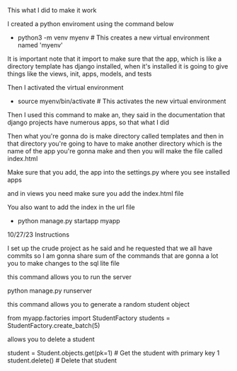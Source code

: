 This what I did to make it work



I created a python enviroment using the command below 

- python3 -m venv myenv  # This creates a new virtual environment named 'myenv'

It is important note that it import to make sure that the app, which is like a directory template has django installed, when it's installed it is going to give things like the views, init, apps, models, and tests 

Then I activated the virtual environment
- source myenv/bin/activate  # This activates the new virtual environment

Then I used this command to make an, they said in the documentation that django projects have numerous apps, so that what I did 

Then what you're gonna do is make directory called templates and then in that directory you're going to have to make another directory which is the name of the app you're gonna make and then you will make the file called index.html

Make sure that you add, the app into the settings.py where you see installed apps

and in views you need make sure you add the index.html file 

You also want to add the index in the url file


- python manage.py startapp myapp



10/27/23 Instructions 



I set up the crude project as he said and he requested that we all have commits so I am gonna share sum of the commands that are gonna a lot you to make changes to the sql lite file 


this command allows you to run the server 

python manage.py runserver

this command allows you to generate a random student object  

from myapp.factories import StudentFactory
students = StudentFactory.create_batch(5)


allows you to delete a student 

student = Student.objects.get(pk=1)  # Get the student with primary key 1
student.delete()  # Delete that student

